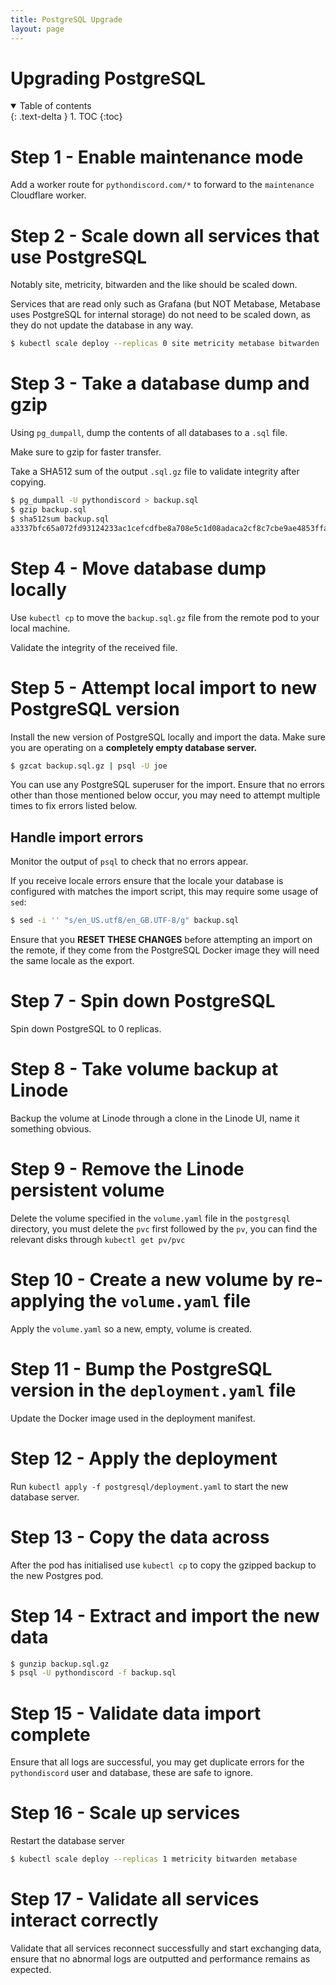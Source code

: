 ```yaml
---
title: PostgreSQL Upgrade
layout: page
---
```


# Upgrading PostgreSQL

<details open markdown="block">
  <summary>
    Table of contents
  </summary>
  {: .text-delta }
1. TOC
{:toc}
</details>

# Step 1 - Enable maintenance mode

Add a worker route for `pythondiscord.com/*` to forward to the `maintenance` Cloudflare worker.

# Step 2 - Scale down all services that use PostgreSQL

Notably site, metricity, bitwarden and the like should be scaled down.

Services that are read only such as Grafana (but NOT Metabase, Metabase uses PostgreSQL for internal storage) do not need to be scaled down, as they do not update the database in any way.

```bash
$ kubectl scale deploy --replicas 0 site metricity metabase bitwarden ...
```

# Step 3 - Take a database dump and gzip

Using `pg_dumpall`, dump the contents of all databases to a `.sql` file.

Make sure to gzip for faster transfer.

Take a SHA512 sum of the output `.sql.gz` file to validate integrity after copying.

```bash
$ pg_dumpall -U pythondiscord > backup.sql
$ gzip backup.sql
$ sha512sum backup.sql
a3337bfc65a072fd93124233ac1cefcdfbe8a708e5c1d08adaca2cf8c7cbe9ae4853ffab8c5cfbe943182355eaa701012111a420b29cc4f74d1e87f9df3af459  backup.sql
```

# Step 4 - Move database dump locally

Use `kubectl cp` to move the `backup.sql.gz` file from the remote pod to your local machine.

Validate the integrity of the received file.

# Step 5 - Attempt local import to new PostgreSQL version

Install the new version of PostgreSQL locally and import the data. Make sure you are operating on a **completely empty database server.**

```bash
$ gzcat backup.sql.gz | psql -U joe
```

You can use any PostgreSQL superuser for the import. Ensure that no errors other than those mentioned below occur, you may need to attempt multiple times to fix errors listed below.

## Handle import errors

Monitor the output of `psql` to check that no errors appear.

If you receive locale errors ensure that the locale your database is configured with matches the import script, this may require some usage of `sed`:

```bash
$ sed -i '' "s/en_US.utf8/en_GB.UTF-8/g" backup.sql
```

Ensure that you **RESET THESE CHANGES** before attempting an import on the remote, if they come from the PostgreSQL Docker image they will need the same locale as the export.

# Step 7 - Spin down PostgreSQL

Spin down PostgreSQL to 0 replicas.

# Step 8 - Take volume backup at Linode

Backup the volume at Linode through a clone in the Linode UI, name it something obvious.

# Step 9 - Remove the Linode persistent volume

Delete the volume specified in the `volume.yaml` file in the `postgresql` directory, you must delete the `pvc` first followed by the `pv`, you can find the relevant disks through `kubectl get pv/pvc`

# Step 10 - Create a new volume by re-applying the `volume.yaml` file

Apply the `volume.yaml` so a new, empty, volume is created.

# Step 11 - Bump the PostgreSQL version in the `deployment.yaml` file

Update the Docker image used in the deployment manifest.

# Step 12 - Apply the deployment

Run `kubectl apply -f postgresql/deployment.yaml` to start the new database server.

# Step 13 - Copy the data across

After the pod has initialised use `kubectl cp` to copy the gzipped backup to the new Postgres pod.

# Step 14 - Extract and import the new data

```bash
$ gunzip backup.sql.gz
$ psql -U pythondiscord -f backup.sql
```

# Step 15 - Validate data import complete

Ensure that all logs are successful, you may get duplicate errors for the `pythondiscord` user and database, these are safe to ignore.

# Step 16 - Scale up services

Restart the database server 

```bash
$ kubectl scale deploy --replicas 1 metricity bitwarden metabase
```

# Step 17 - Validate all services interact correctly

Validate that all services reconnect successfully and start exchanging data, ensure that no abnormal logs are outputted and performance remains as expected.
